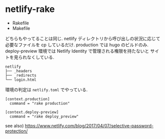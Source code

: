 # netlify-rake

- Rakefile
- Makefile

どちらもやってることは同じ. netlify ディレクトリから呼び出しの状況に応じて必要なファイルを cp しているだけ.
production では hugo のビルドのみ. deploy-preview 環境では Netlify Identity で管理される権限を持たないと
サイトを見られなくしている.

```
netlify
├── _headers
├── _redirects
└── login.html
```

環境の判定は `netlify.toml` でやっている.

```
[context.production]
  command = "rake production"

[context.deploy-preview]
  command = "rake deploy_preview"
```

see also) https://www.netlify.com/blog/2017/04/07/selective-password-protection/
